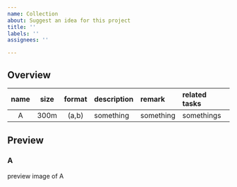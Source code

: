 ```yaml
---
name: Collection
about: Suggest an idea for this project
title: ''
labels: ''
assignees: ''

---
```


## Overview
|name|size|format|description|remark|related tasks|
|:---:|:---:|:---:|:---|:---|:---|
|A|300m|(a,b)|something|something|somethings|

## Preview
### A
preview image of A
